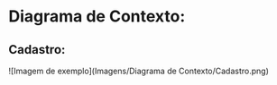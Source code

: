 
# Diagrama de Contexto:


## Cadastro:
![Imagem de exemplo](Imagens/Diagrama de Contexto/Cadastro.png)
